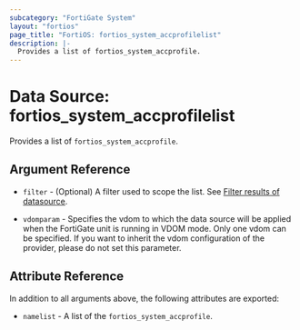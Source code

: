 ```yaml
---
subcategory: "FortiGate System"
layout: "fortios"
page_title: "FortiOS: fortios_system_accprofilelist"
description: |-
  Provides a list of fortios_system_accprofile.
---
```


# Data Source: fortios_system_accprofilelist
Provides a list of `fortios_system_accprofile`.

## Argument Reference

* `filter` - (Optional) A filter used to scope the list. See [Filter results of datasource](https://registry.terraform.io/providers/poroping/fortios/latest/docs/guides/fgt_filter).

* `vdomparam` - Specifies the vdom to which the data source will be applied when the FortiGate unit is running in VDOM mode. Only one vdom can be specified. If you want to inherit the vdom configuration of the provider, please do not set this parameter.

## Attribute Reference

In addition to all arguments above, the following attributes are exported:

* `namelist` -  A list of the `fortios_system_accprofile`.
